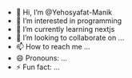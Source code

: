 - 👋 Hi, I’m @Yehosyafat-Manik
- 👀 I’m interested in programming
- 🌱 I’m currently learning nextjs
- 💞️ I’m looking to collaborate on ...
- 📫 How to reach me ...
- 😄 Pronouns: ...
- ⚡ Fun fact: ...

<!---
Yehosyafat-Manik/Yehosyafat-Manik is a ✨ special ✨ repository because its `README.md` (this file) appears on your GitHub profile.
You can click the Preview link to take a look at your changes.
--->
